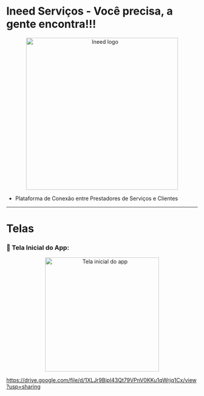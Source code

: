 # Ineed Serviços - Você precisa, a gente encontra!!!

<!-- Redimensiona a imagem principal -->
<p align="center">
  <img src="https://github.com/user-attachments/assets/cdf91c47-d570-4516-ae7f-46e25bf314dd" alt="Ineed logo" width="400"/>
</p>

- Plataforma de Conexão entre Prestadores de Serviços e Clientes

---

# Telas

### 📱 Tela Inicial do App:

<!-- IMPORTANTE: Imagens do Google Drive com /view não funcionam diretamente no README. Use o link direto da imagem. -->

<p align="center">
  <img src="https://drive.google.com/uc?export=view&id=1XLJr9Bipl43Qt79VPnV0KKu1qWrjq1Cx" alt="Tela inicial do app" height="300"/>
</p>

https://drive.google.com/file/d/1XLJr9Bipl43Qt79VPnV0KKu1qWrjq1Cx/view?usp=sharing
